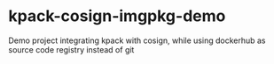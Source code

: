 # kpack-cosign-imgpkg-demo
Demo project integrating kpack with cosign, while using dockerhub as source code registry instead of git
